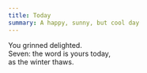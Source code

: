 ```yaml
---
title: Today
summary: A happy, sunny, but cool day
---
```


You grinned delighted.  
Seven: the word is yours today,  
as the winter thaws.  

